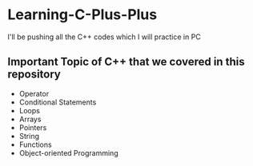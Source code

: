 # Learning-C-Plus-Plus
I'll be pushing all the C++ codes which I will practice in PC
## Important Topic of C++ that we covered in this repository
+ Operator
+ Conditional Statements
+ Loops
+ Arrays
+ Pointers
+ String
+ Functions
+ Object-oriented Programming
